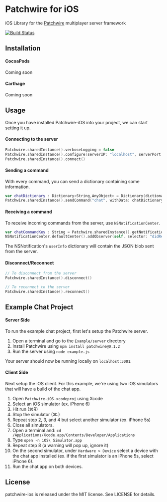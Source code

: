 # Patchwire for iOS
iOS Library for the [Patchwire](https://github.com/twisterghost/patchwire) multiplayer server framework

[![Build Status](https://travis-ci.org/VictorBX/patchwire-ios.svg?branch=master)](https://travis-ci.org/VictorBX/patchwire-ios)

## Installation

#### CocoaPods
Coming soon

#### Carthage
Coming soon

## Usage

Once you have installed Patchwire-iOS into your project, we can start setting it up. 

#### Connecting to the server
```swift
Patchwire.sharedInstance().verboseLogging = false
Patchwire.sharedInstance().configure(serverIP: "localhost", serverPort: 3001)
Patchwire.sharedInstance().connect()
```

#### Sending a command
With every command, you can send a dictionary containing some information.
```swift
var chatDictionary : Dictionary<String,AnyObject> = Dictionary(dictionaryLiteral: ("username", "player"),("message", "hello"))
Patchwire.sharedInstance().sendCommand("chat", withData: chatDictionary)
```

#### Receiving a command
To receive incoming commands from the server, use `NSNotificationCenter`.
```swift
var chatCommandKey : String = Patchwire.sharedInstance().getNotificationKey(command: "chat")
NSNotificationCenter.defaultCenter().addObserver(self, selector: "didReceiveChatCommand:", name: chatCommandKey, object: nil)
```

The NSNotification's `userInfo` dictionary will contain the JSON blob sent from the server.

#### Disconnect/Reconnect
```swift
// To disconnect from the server
Patchwire.sharedInstance().disconnect()

// To reconnect to the server
Patchwire.sharedInstance().reconnect()
```

## Example Chat Project

#### Server Side

To run the example chat project, first let's setup the Patchwire server. 

1. Open a terminal and go to the `Example/server` directory
2. Install Patchwire using `npm install patchwire@0.1.2`
3. Run the server using `node example.js`

Your server should now be running locally on `localhost:3001`. 

#### Client Side

Next setup the iOS client. For this example, we're using two iOS simulators that will have a build of the chat app.

1. Open `Patchwire-iOS.xcodeproj` using Xcode
2. Select an iOS simulator (ex. iPhone 6)
3. Hit run (⌘R)
4. Stop the simulator (⌘.)
5. Repeat step 2, 3, and 4 but select another simulator (ex. iPhone 5s)
6. Close all simulators. 
7. Open a terminal and: `cd /Applications/Xcode.app/Contents/Developer/Applications`
8. Type `open -n iOS\ Simulator.app`
9. Repeat step 8 (a warning will pop up, ignore it)
10. On the second simulator, under `Hardware > Device` select a device with the chat app installed (ex. if the first simulator is an iPhone 5s, select iPhone 6).
11. Run the chat app on both devices.

## License

patchwire-ios is released under the MIT license. See LICENSE for details.

